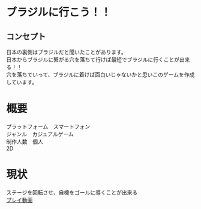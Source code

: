 # ブラジルに行こう！！
## コンセプト
日本の裏側はブラジルだと聞いたことがあります。<br>
日本からブラジルに繋がる穴を落ちて行けば最短でブラジルに行くことが出来る！！<br>
穴を落ちていって、ブラジルに着けば面白いじゃないかと思いこのゲームを作成しています。

# 概要
プラットフォーム　スマートフォン<br>
ジャンル　カジュアルゲーム<br>
制作人数　個人<br>
2D

# 現状
ステージを回転させ、自機をゴールに導くことが出来る<br>
[プレイ動画](https://youtu.be/GWB-PMdH1xs)
